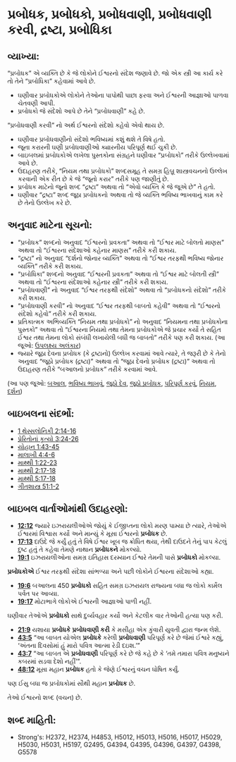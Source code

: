 # પ્રબોધક, પ્રબોધકો, પ્રબોધવાણી, પ્રબોધવાણી કરવી, દ્રષ્ટા, પ્રબોધિકા 

## વ્યાખ્યા: 

“પ્રબોધક” એ વ્યક્તિ છે કે જે લોકોને ઈશ્વરનો સંદેશ જણાવે છે.
જો એક સ્ત્રી આ કાર્ય કરે તો તેને “પ્રબોધિકા” કહેવામાં આવે છે.

* ઘણીવાર પ્રબોધકોએ લોકોને તેઓના પાપોથી પાછા ફરવા અને ઈશ્વરની આજ્ઞાઓ પાળવા ચેતવણી આપી.
* પ્રબોધકો જે સંદેશો આપે છે તેને “પ્રબોધવાણી” કહે છે.

“પ્રબોધવાણી કરવી” નો અર્થ ઈશ્વરનો સંદેશો કહેવો એવો થાય છે.

* ઘણીવાર પ્રબોધવાણીનો સંદેશો ભવિષ્યમાં કશું થશે તે વિષે હતો.
* જૂના કરારની ઘણી પ્રબોધવાણીઓ ક્યારનીય પરિપૂર્ણ થઈ ચુકી છે.
* બાઇબલમાં પ્રબોધકોએ લખેલા પુસ્તકોના સંગ્રહને ઘણીવાર “પ્રબોધકો” તરીકે ઉલ્લેખવામાં આવે છે.
* ઉદાહરણ તરીકે, “નિયમ તથા પ્રબોધકો” શબ્દસમૂહ તે સમગ્ર હિબ્રૂ શાસ્ત્રવચનનો ઉલ્લેખ કરવાની એક રીત છે કે જે “જૂનો કરાર” તરીકે પણ જાણીતું છે.
* પ્રબોધક માટેનો જૂનો શબ્દ “દ્રષ્ટા” અથવા તો “એવો વ્યક્તિ કે જે જૂએ છે” તે હતો.
* ઘણીવાર “દ્રષ્ટા” શબ્દ જૂઠા પ્રબોધકનો અથવા તો જે વ્યક્તિ ભવિષ્ય ભાખવાનું કામ કરે છે તેનો ઉલ્લેખ કરે છે.

## અનુવાદ માટેના સૂચનો: 

* “પ્રબોધક” શબ્દનો અનુવાદ “ઈશ્વરનો પ્રવકતા” અથવા તો “ઈશ્વર માટે બોલતો માણસ” અથવા તો “ઈશ્વરના સંદેશાઓ કહેનાર માણસ” તરીકે કરી શકાય.
* “દ્રષ્ટા” નો અનુવાદ “દર્શનો જોનાર વ્યક્તિ” અથવા તો “ઈશ્વર તરફથી ભવિષ્ય જોનાર વ્યક્તિ” તરીકે કરી શકાય.
* “પ્રબોધિકા” શબ્દનો અનુવાદ “ઈશ્વરની પ્રવકતા” અથવા તો “ઈશ્વર માટે બોલતી સ્ત્રી” અથવા તો “ઈશ્વરના સંદેશાઓ કહેનાર સ્ત્રી” તરીકે કરી શકાય.
* “પ્રબોધવાણી” નો અનુવાદ “ઈશ્વર તરફથી સંદેશો” અથવા તો “પ્રબોધકનો સંદેશો” તરીકે કરી શકાય.
* “પ્રબોધવાણી કરવી” નો અનુવાદ “ઈશ્વર તરફથી બાબતો કહેવી” અથવા તો “ઈશ્વરનો સંદેશો કહેવો” તરીકે કરી શકાય.
* પ્રતિકાત્મક અભિવ્યક્તિ “નિયમ તથા પ્રબોધકો” નો અનુવાદ “નિયમના તથા પ્રબોધકોના પુસ્તકો” અથવા તો “ઈશ્વરના નિયમો તથા તેમના પ્રબોધકોએ જે પ્રચાર કર્યો તે સહિત ઈશ્વર તથા તેમના લોકો સંબંધી લખાયેલી બધી જ બાબતો” તરીકે પણ કરી શકાય. (આ જૂઓ: [ઉપલક્ષ્ય અલંકાર](rc://gu/ta/man/translate/figs-synecdoche))
* જ્યારે જૂઠા દેવના પ્રબોધક (કે દ્રષ્ટાનો) ઉલ્લેખ કરવામાં આવે ત્યારે, તે જરૂરી છે કે તેનો અનુવાદ “જૂઠો પ્રબોધક (દ્રષ્ટા)” અથવા તો “જૂઠા દેવનો પ્રબોધક (દ્રષ્ટા)” અથવા તો ઉદાહરણ તરીકે “બઆલનો પ્રબોધક” તરીકે કરવામાં આવે.

(આ પણ જૂઓ: [બઆલ](../names/baal.md), [ભવિષ્ય ભાખવું](../other/divination.md), [જૂઠો દેવ](../kt/falsegod.md), [જૂઠો પ્રબોધક](../other/falseprophet.md), [પરિપૂર્ણ કરવું](../kt/fulfill.md), [નિયમ](../kt/lawofmoses.md), [દર્શન](../other/vision.md))

## બાઇબલના સંદર્ભો: 

* [1 થેસ્સલોનિકી 2:14-16](rc://gu/tn/help/1th/02/14)
* [પ્રેરિતોનાં કૃત્યો 3:24-26](rc://gu/tn/help/act/03/24)
* [યોહાન 1:43-45](rc://gu/tn/help/jhn/01/43)
* [માલાખી 4:4-6](rc://gu/tn/help/mal/04/04)
* [માથ્થી 1:22-23](rc://gu/tn/help/mat/01/22)
* [માથ્થી 2:17-18](rc://gu/tn/help/mat/02/17)
* [માથ્થી 5:17-18](rc://gu/tn/help/mat/05/17)
* [ગીતશાસ્ત્ર 51:1-2](rc://gu/tn/help/psa/051/001)

## બાઇબલ વાર્તાઓમાંથી ઉદાહરણો: 

* __[12:12](rc://gu/tn/help/obs/12/12)__ જ્યારે ઇઝરાયલીઓએ જોયું કે ઈજીપ્તના લોકો મરણ પામ્યા છે ત્યારે, તેઓએ ઈશ્વરમાં વિશ્વાસ કર્યો અને માન્યું કે મૂસા ઈશ્વરનો __પ્રબોધક__  છે.
* __[17:13](rc://gu/tn/help/obs/17/13)__ દાઉદે જે કર્યું હતું તે વિષે ઈશ્વર ખૂબ જ ક્રોધિત થયા, તેથી દાઉદને તેનું પાપ કેટલું દુષ્ટ હતું તે કહેવા તેમણે નાથાન __પ્રબોધકને__ મોકલ્યો.
* __[19:1](rc://gu/tn/help/obs/19/01)__ ઇઝરાયલીઓના સમગ્ર ઇતિહાસ દરમ્યાન ઈશ્વરે તેમની પાસે __પ્રબોધકો__ મોકલ્યા.

__પ્રબોધકોએ__  ઈશ્વર તરફથી સંદેશા સાંભળ્યા અને પછી લોકોને ઈશ્વરના સંદેશાઓ કહ્યા.

* __[19:6](rc://gu/tn/help/obs/19/06)__ બઆલના 450 __પ્રબોધકો__ સહિત સમગ્ર ઇઝરાયલ રાજ્યના બધા જ લોકો કાર્મેલ પર્વત પર આવ્યા.
* __[19:17](rc://gu/tn/help/obs/19/17)__ મોટાભાગે લોકોએ ઈશ્વરની આજ્ઞાઓ પાળી નહીં.

ઘણીવાર તેઓએ __પ્રબોધકો__  સાથે દુર્વ્યવહાર કર્યો અને કેટલીક વાર તેઓની હત્યા પણ કરી.

* __[21:9](rc://gu/tn/help/obs/21/09)__ યશાયા __પ્રબોધકે__  __પ્રબોધવાણી કરી__  કે મસીહા એક કુંવારી યુવતી દ્વારા જન્મ લેશે.
* __[43:5](rc://gu/tn/help/obs/43/05)__ “આ બાબત યોએલ __પ્રબોધકે__  કરેલી __પ્રબોધવાણી__ પરિપૂર્ણ કરે છે જેમાં ઈશ્વરે કહ્યું, ‘અંતના દિવસોમાં હું મારો પવિત્ર આત્મા રેડી દઇશ.’”
* __[43:7](rc://gu/tn/help/obs/43/07)__ “આ બાબત એ __પ્રબોધવાણી__ પરિપૂર્ણ કરે છે જે કહે છે કે ‘તમે તમારા પવિત્ર મનુષ્યને કબરમાં સડવા દેશો નહીં’”.
* __[48:12](rc://gu/tn/help/obs/48/12)__ મૂસા મહાન __પ્રબોધક__  હતો કે જેણે ઈશ્વરનું વચન ઘોષિત કર્યું.

પણ ઈસુ બધા જ પ્રબોધકોમાં સૌથી મહાન __પ્રબોધક__  છે.

તેઓ ઈશ્વરનો શબ્દ (વચન) છે.

## શબ્દ માહિતી: 

* Strong's: H2372, H2374, H4853, H5012, H5013, H5016, H5017, H5029, H5030, H5031, H5197, G2495, G4394, G4395, G4396, G4397, G4398, G5578
